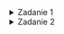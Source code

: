 <details><summary>Zadanie 1</summary>
    <ul>
        <details>
            <summary>Treść</summary>
            <img src="https://github.com/sebastiansacharczuk/WSSI/assets/88279205/53b7d687-dd3e-4acf-9ea9-f924b6e94ac8" alt="Image">
        </details>
        <details><summary>Odpowiedź</summary> 
        <details><summary>1.1</summary>
          <ul>
            <p>A. Osoby X i Y sa rodzenstwem</p>
            <p>B. Osoby X i Y sa kuzynami</p>
            <p>C. Osoby X i Y sa dziadkami tego samego wnuczka/wnuczke</p>
            <p>D. Osoba Y jest przybranym rodzicem (np. ojczymem) dla osoby X</p>
            <p>E. Osoby X i Y sa dla siebie rodzenstwem przyrodnim</p>
            <p>F. Osoba X ma dziecko z rodzenstwem osoby Y</p>
            <p>G.Osoba X jest jednoczenstwie rodzenstwem i wujkiem/ciocia dla osoby Y</p>
          </ul>
        </details>
        <details><summary>1.2</summary>
          <p>1.2odp</p>
        </details>  
        </details>
    </ul>
</details>


<details><summary>Zadanie 2</summary>
    <ul>
        <details><summary>Treść</summary>
          <img src="https://github.com/sebastiansacharczuk/WSSI/assets/88279205/2e955530-ee1d-4249-aafe-431a58640a40" alt="Image">
        </details>
        <details><summary>Odpowiedź</summary> 
          <ul>
            <p>1. </p>
            <p>2. </p>
            <p>3. </p>
            <p>4. </p>
            <p>5. </p>
            <p>6. </p>
            <p>7. </p>
            <p>8. </p>
            <p>9. </p>
            <p>10. </p>
            <p>11. </p>
            <p>12. </p>
            <p>13. </p>
          </ul>
        </details>
    </ul>
</details>
